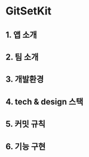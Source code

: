 #  GitSetKit

## 1. 앱 소개


## 2. 팀 소개


## 3. 개발환경

## 4. tech & design 스택

## 5. 커밋 규칙

## 6. 기능 구현

